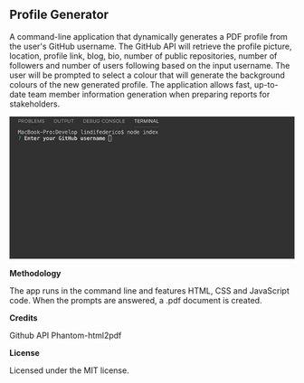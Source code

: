 ## Profile Generator

A command-line application that dynamically generates a PDF profile from the user's GitHub username. The GitHub API will retrieve the profile picture, location, profile link, blog, bio, number of public repositories, number of followers and number of users following based on the input username. The user will be prompted to select a colour that will generate the background colours of the new generated profile. The application allows fast, up-to-date team member information generation when preparing reports for stakeholders.

![Working Giphy](profileGenerator.gif)

**Methodology**

The app runs in the command line and features HTML, CSS and JavaScript code. When the prompts are answered, a .pdf document is created.

**Credits**

Github API
Phantom-html2pdf 

**License**

Licensed under the MIT license.
